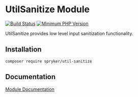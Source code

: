# UtilSanitize Module
[![Build Status](https://travis-ci.org/spryker/util-sanitize.svg)](https://travis-ci.org/spryker/util-sanitize)
[![Minimum PHP Version](https://img.shields.io/badge/php-%3E%3D%207.3-8892BF.svg)](https://php.net/)

UtilSanitize provides low level input sanitization functionality.

## Installation

```
composer require spryker/util-sanitize
```

## Documentation

[Module Documentation](https://academy.spryker.com/developing_with_spryker/module_guide/modules.html)

